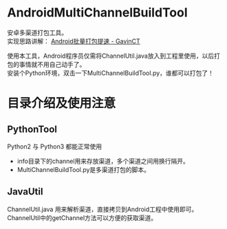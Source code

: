 AndroidMultiChannelBuildTool
============================

安卓多渠道打包工具。   
实现思路讲解： [Android批量打包提速 - GavinCT](http://www.cnblogs.com/ct2011/p/4152323.html)  

使用本工具，Android程序员仅需将ChannelUtil.java放入到工程里使用，以后打包的事情就不用自己动手了。  
安装个Python环境，双击一下MultiChannelBuildTool.py，谁都可以打包了！
# 目录介绍及使用注意
## PythonTool
Python2 与 Python3 都能正常使用 

- info目录下的channel用来存放渠道，多个渠道之间用换行隔开。
- MultiChannelBuildTool.py是多渠道打包的脚本。

## JavaUtil
ChannelUtil.java 用来解析渠道，直接拷贝到Android工程中使用即可。  
ChannelUtil中的getChannel方法可以方便的获取渠道。 


